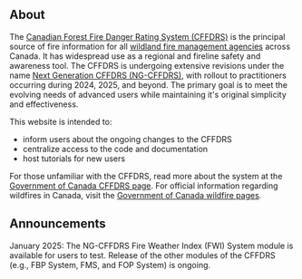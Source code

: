 ## About

The [Canadian Forest Fire Danger Rating System (CFFDRS)](https://natural-resources.canada.ca/our-natural-resources/forests/wildland-fires-insects-disturbances/canadian-forest-fire-danger-rating-system/14470) is the principal source of fire information for all [wildland fire management agencies](https://ciffc.ca/mobilization-stats/member-agencies) across Canada. It has widespread use as a regional and fireline safety and awareness tool. The CFFDRS is undergoing extensive revisions under the name [Next Generation CFFDRS (NG-CFFDRS)](https://ostrnrcan-dostrncan.canada.ca/handle/1845/245411), with rollout to practitioners occurring during 2024, 2025, and beyond. The primary goal is to meet the evolving needs of advanced users while maintaining it's original simplicity and effectiveness.

This website is intended to:

- inform users about the ongoing changes to the CFFDRS
- centralize access to the code and documentation
- host tutorials for new users

For those unfamiliar with the CFFDRS, read more about the system at the [Government of Canada CFFDRS page](https://natural-resources.canada.ca/our-natural-resources/forests/wildland-fires-insects-disturbances/canadian-forest-fire-danger-rating-system/14470). For official information regarding wildfires in Canada, visit the [Government of Canada wildfire pages](https://natural-resources.canada.ca/our-natural-resources/forests/wildland-fires-insects-disturbances/17598).


## Announcements

January 2025: The NG-CFFDRS Fire Weather Index (FWI) System module is available for users to test. Release of the other modules of the CFFDRS (e.g., FBP System, FMS, and FOP System) is ongoing.